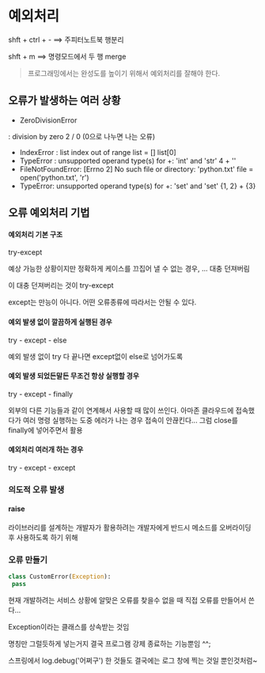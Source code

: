 # 예외처리

shft + ctrl + -  ==>  주피터노트북 행분리

shft + m ==> 명령모드에서 두 행 merge

> 프로그래밍에서는 완성도를 높이기 위해서 예외처리를 잘해야 한다.



## 오류가 발생하는 여러 상황

-  ZeroDivisionError 

  : division by zero 2 / 0 (0으로 나누면 나는 오류)

- IndexError : list index out of range list = [] list[0] 
- TypeError : unsupported operand type(s) for +: 'int' and 'str' 4 + '' 
- FileNotFoundError: [Errno 2] No such file or directory: 'python.txt' file = open('python.txt', 'r') 
- TypeError: unsupported operand type(s) for +: 'set' and 'set' {1, 2} + {3}



## 오류 예외처리 기법

#### 예외처리 기본 구조

try-except

예상 가능한 상황이지만 정확하게 케이스를 끄집어 낼 수 없는 경우, ... 대충 던져버림

이 대충 던져버리는 것이 try-except

except는 만능이 아니다. 어떤 오류종류에 따라서는 안될 수 있다. 

#### 예외 발생 없이 깔끔하게 실행된 경우

try - except - else

예외 발생 없이 try 다 끝나면 except없이 else로 넘어가도록

#### 예외 발생 되었든말든 무조건 항상 실행할 경우

try - except - finally

외부의 다른 기능들과 같이 연계해서 사용할 때 많이 쓰인다. 아마존 클라우드에 접속했다가 여러 명령 실행하는 도중 에러가 나는 경우 접속이 안끊킨다... 그럼 close를 finally에 넣어주면서 활용

#### 예외처리 여러개 하는 경우

try - except - except



### 의도적 오류 발생

#### raise

라이브러리를 설계하는 개발자가 활용하려는 개발자에게 반드시 메소드를 오버라이딩 후 사용하도록 하기 위해

### 오류 만들기

```python
class CustomError(Exception):
 pass
```

현재 개발하려는 서비스 상황에 알맞은 오류를 찾을수 없을 때 직접 오류를 만들어서 쓴다...

Exception이라는 클래스를 상속받는 것임

명칭만 그럴듯하게 넣는거지 결국 프로그램 강제 종료하는 기능뿐임 ^^;

스프링에서 log.debug('어쩌구') 한 것들도 결국에는 로그 창에 찍는 것일 뿐인것처럼~


